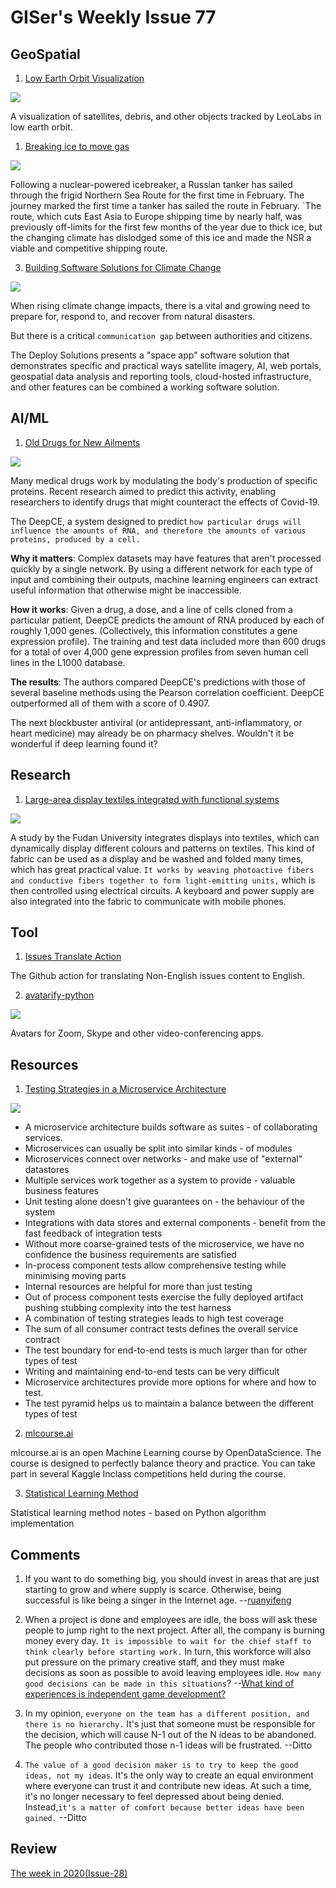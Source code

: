 # GISer's Weekly Issue 77

## GeoSpatial

1. [Low Earth Orbit Visualization](https://platform.leolabs.space/visualization)

![](https://cdn.beekka.com/blogimg/asset/202103/bg2021030202.jpg)

A visualization of satellites, debris, and other objects tracked by LeoLabs in low earth orbit.

1. [Breaking ice to move gas](https://www.rt.com/russia/516232-northern-passage-nuclear-icebreaker-reaction/)

![](https://img1.jiemian.com/101/original/20210224/161414244822141500_a700xH.jpg)

Following a nuclear-powered icebreaker, a Russian tanker has sailed through the frigid Northern Sea Route for the first time in February. The journey marked the first time a tanker has sailed the route in February. `The route, which cuts East Asia to Europe shipping time by nearly half, was previously off-limits for the first few months of the year due to thick ice, but the changing climate has dislodged some of this ice and made the NSR a viable and competitive shipping route.

3. [Building Software Solutions for Climate Change](https://osgis.org/2021/03/building-software-solutions-for-climate-change-closing-the-communication-gap-between-citizens-and-trusted-authorities-before-during-or-after-a-disaster/)

![](https://gogeomatics.ca/wp-content/uploads/Image-3-Trusted-Authority-Portal-500x244.jpg)

When rising climate change impacts, there is a vital and growing need to prepare for, respond to, and recover from natural disasters.

But there is a critical `communication gap` between authorities and citizens.

The Deploy Solutions presents a "space app" software solution that demonstrates specific and practical ways satellite imagery, AI, web portals, geospatial data analysis and reporting tools, cloud-hosted infrastructure, and other features can be combined a working software solution.

## AI/ML

1. [Old Drugs for New Ailments](https://www.deeplearning.ai/the-batch/issue-83/)

![](https://www.deeplearning.ai/wp-content/uploads/2021/03/REPURPOSER2.gif)

Many medical drugs work by modulating the body's production of specific proteins. Recent research aimed to predict this activity, enabling researchers to identify drugs that might counteract the effects of Covid-19.

The DeepCE, a system designed to predict `how particular drugs will influence the amounts of RNA, and therefore the amounts of various proteins, produced by a cell.`

**Why it matters**: Complex datasets may have features that aren't processed quickly by a single network. By using a different network for each type of input and combining their outputs, machine learning engineers can extract useful information that otherwise might be inaccessible.

**How it works**: Given a drug, a dose, and a line of cells cloned from a particular patient, DeepCE predicts the amount of RNA produced by each of roughly 1,000 genes. (Collectively, this information constitutes a gene expression profile). The training and test data included more than 600 drugs for a total of over 4,000 gene expression profiles from seven human cell lines in the L1000 database.

**The results**: The authors compared DeepCE's predictions with those of several baseline methods using the Pearson correlation coefficient. DeepCE outperformed all of them with a score of 0.4907.

The next blockbuster antiviral (or antidepressant, anti-inflammatory, or heart medicine) may already be on pharmacy shelves. Wouldn't it be wonderful if deep learning found it?

## Research

1. [Large-area display textiles integrated with functional systems](https://www.nature.com/articles/s41586-021-03295-8)

![](https://image.jiqizhixin.com/uploads/editor/3938be8c-5bc7-4d11-ae8b-fcd84caf57a9/640.gif)

A study by the Fudan University integrates displays into textiles, which can dynamically display different colours and patterns on textiles. This kind of fabric can be used as a display and be washed and folded many times, which has great practical value. `It works by weaving photoactive fibers and conductive fibers together to form light-emitting units,` which is then controlled using electrical circuits. A keyboard and power supply are also integrated into the fabric to communicate with mobile phones.

## Tool

1. [Issues Translate Action](https://github.com/tomsun28/issues-translate-action)

The Github action for translating Non-English issues content to English.

2. [avatarify-python](https://github.com/alievk/avatarify-python)

![](https://github.com/alievk/avatarify-python/raw/master/docs/mona.gif)

Avatars for Zoom, Skype and other video-conferencing apps.

## Resources

1. [Testing Strategies in a Microservice Architecture](https://martinfowler.com/articles/microservice-testing/)

![](https://martinfowler.com/articles/microservice-testing/meta-image.png)

- A microservice architecture builds software as suites - of collaborating services.
- Microservices can usually be split into similar kinds - of modules
- Microservices connect over networks - and make use of "external" datastores
- Multiple services work together as a system to provide - valuable business features
- Unit testing alone doesn't give guarantees on - the behaviour of the system
- Integrations with data stores and external components - benefit from the fast feedback of integration tests
- Without more coarse-grained tests of the microservice, we have no confidence the business requirements are satisfied
- In-process component tests allow comprehensive testing while minimising moving parts
- Internal resources are helpful for more than just testing
- Out of process component tests exercise the fully deployed artifact pushing stubbing complexity into the test harness
- A combination of testing strategies leads to high test coverage
- The sum of all consumer contract tests defines the overall service contract
- The test boundary for end-to-end tests is much larger than for other types of test
- Writing and maintaining end-to-end tests can be very difficult
- Microservice architectures provide more options for where and how to test.
- The test pyramid helps us to maintain a balance between the different types of test

2. [mlcourse.ai](https://github.com/Yorko/mlcourse.ai)

mlcourse.ai is an open Machine Learning course by OpenDataScience. The course is designed to perfectly balance theory and practice. You can take part in several Kaggle Inclass competitions held during the course.

3. [Statistical Learning Method](https://github.com/fengdu78/lihang-code)

Statistical learning method notes - based on Python algorithm implementation

## Comments

1.  If you want to do something big, you should invest in areas that are just starting to grow and where supply is scarce. Otherwise, being successful is like being a singer in the Internet age.
    --[ruanyifeng](https://www.ruanyifeng.com/blog/2021/03/weekly-issue-150.html)

2.  When a project is done and employees are idle, the boss will ask these people to jump right to the next project. After all, the company is burning money every day. `It is impossible to wait for the chief staff to think clearly before starting work.` In turn, this workforce will also put pressure on the primary creative staff, and they must make decisions as soon as possible to avoid leaving employees idle. `How many good decisions can be made in this situations`?
    --[What kind of experiences is independent game development?](https://www.yystv.cn/p/7626)

3.  In my opinion, `everyone on the team has a different position, and there is no hierarchy.` It's just that someone must be responsible for the decision, which will cause N-1 out of the N ideas to be abandoned. The people who contributed those n-1 ideas will be frustrated.
    --Ditto

4.  `The value of a good decision maker is to try to keep the good ideas, not my ideas`. It's the only way to create an equal environment where everyone can trust it and contribute new ideas. At such a time, it's no longer necessary to feel depressed about being denied. Instead,`it's a matter of comfort because better ideas have been gained.`
    --Ditto

## Review

[The week in 2020(Issue-28)](https://github.com/lkcozy/weekly/blob/master/docs/2020/issue-28.md)
